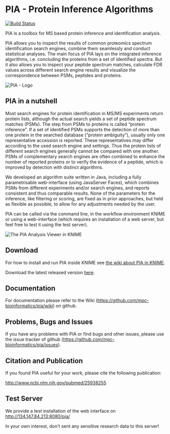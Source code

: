 # PIA - Protein Inference Algorithms

[![Build Status](https://api.travis-ci.org/mpc-bioinformatics/pia.svg)](https://api.travis-ci.org/mpc-bioinformatics/pia)

PIA is a toolbox for MS based protein inference and identification analysis.

PIA allows you to inspect the results of common proteomics spectrum
identification search engines, combine them seamlessly and conduct statistical 
analyses.
The main focus of PIA lays on the integrated inference algorithms, i.e.
concluding the proteins from a set of identified spectra. But it also allows
you to inspect your peptide spectrum matches, calculate FDR values across
different search engine results and visualize the correspondence between PSMs,
peptides and proteins.

![PIA - Logo](https://github.com/mpc-bioinformatics/pia/wiki/pia_logo.png)


## PIA in a nutshell

Most search engines for protein identification in MS/MS experiments return
protein lists, although the actual search yields a set of peptide spectrum
matches (PSMs). The step from PSMs to proteins is called “protein inference”.
If a set of identified PSMs supports the detection of more than one protein in
the searched database (“protein ambiguity”), usually only one representative
accession is reported. These representatives may differ according to the used
search engine and settings. Thus the protein lists of different search engines
generally cannot be compared with one another. PSMs of complementary search
engines are often combined to enhance the number of reported proteins or to
verify the evidence of a peptide, which is improved by detection with distinct
algorithms.

We developed an algorithm suite written in Java, including a fully
parametrisable web-interface (using JavaServer Faces), which combines PSMs from
different experiments and/or search engines, and reports consistent and thus
comparable results. None of the parameters for the inference, like filtering or
scoring, are fixed as in prior approaches, but held as flexible as possible, to
allow for any adjustments needed by the user.

PIA can be called via the command line, in the workflow environment KNIME or
using a web-interface (which requires an installation of a web server, but feel
free to test it using the test server).

![The PIA Analysis Viewer in KNIME](https://github.com/mpc-bioinformatics/pia/wiki/KNIME_analysis_view.png)


## Download

For how to install and run PIA inside KNIME see [the wiki about PIA in KNIME](https://github.com/mpc-bioinformatics/pia/wiki/Running-PIA-via-KNIME).

Download the latest released version [here](https://github.com/mpc-bioinformatics/pia/releases/latest).


## Documentation

For documentation please refer to the Wiki (https://github.com/mpc-bioinformatics/pia/wiki) on github.


## Problems, Bugs and Issues

If you have any problems with PIA or find bugs and other issues, please use the
issue tracker of github (https://github.com/mpc-bioinformatics/pia/issues).


## Citation and Publication

If you found PIA useful for your work, please cite the following publication:

http://www.ncbi.nlm.nih.gov/pubmed/25938255


## Test Server

We provide a test installation of the web interface on http://134.147.84.213:8080/pia/

In your own interest, don't sent any sensitive research data to this server!
